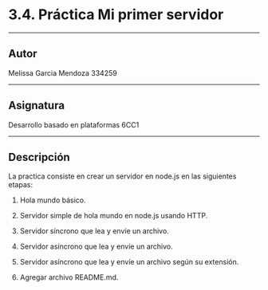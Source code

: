 # 3.4. Práctica Mi primer servidor
***
## Autor 
Melissa Garcia Mendoza 334259
***
## Asignatura 
Desarrollo basado en plataformas 6CC1
***
## Descripción
La practica consiste en crear un servidor en node.js en las siguientes etapas:

1) Hola mundo básico.

2) Servidor simple de hola mundo en node.js usando HTTP.

3) Servidor síncrono que lea y envíe un archivo.

4) Servidor asíncrono que lea y envíe un archivo.

5) Servidor asíncrono que lea y envíe un archivo según su extensión.

6) Agregar archivo README.md.